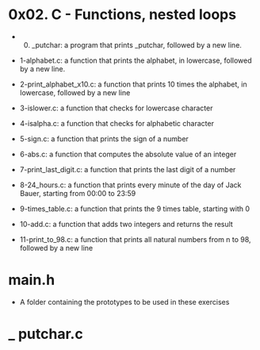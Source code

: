 # 0x02. C - Functions, nested loops

- 0. _putchar: a program that prints _putchar, followed by a new line.

- 1-alphabet.c: a function that prints the alphabet, in lowercase, followed by a new line.

- 2-print_alphabet_x10.c: a function that prints 10 times the alphabet, in lowercase, followed by a new line

- 3-islower.c: a function that checks for lowercase character

- 4-isalpha.c: a function that checks for alphabetic character

- 5-sign.c: a function that prints the sign of a number
 
- 6-abs.c: a function that computes the absolute value of an integer
 
- 7-print_last_digit.c: a function that prints the last digit of a number

- 8-24_hours.c: a function that prints every minute of the day of Jack Bauer, starting from 00:00 to 23:59

- 9-times_table.c: a function that prints the 9 times table, starting with 0

- 10-add.c: a function that adds two integers and returns the result

- 11-print_to_98.c: a function that prints all natural numbers from n to 98, followed by a new line

# main.h 
- A folder containing the prototypes to be used in these exercises

# _ putchar.c
